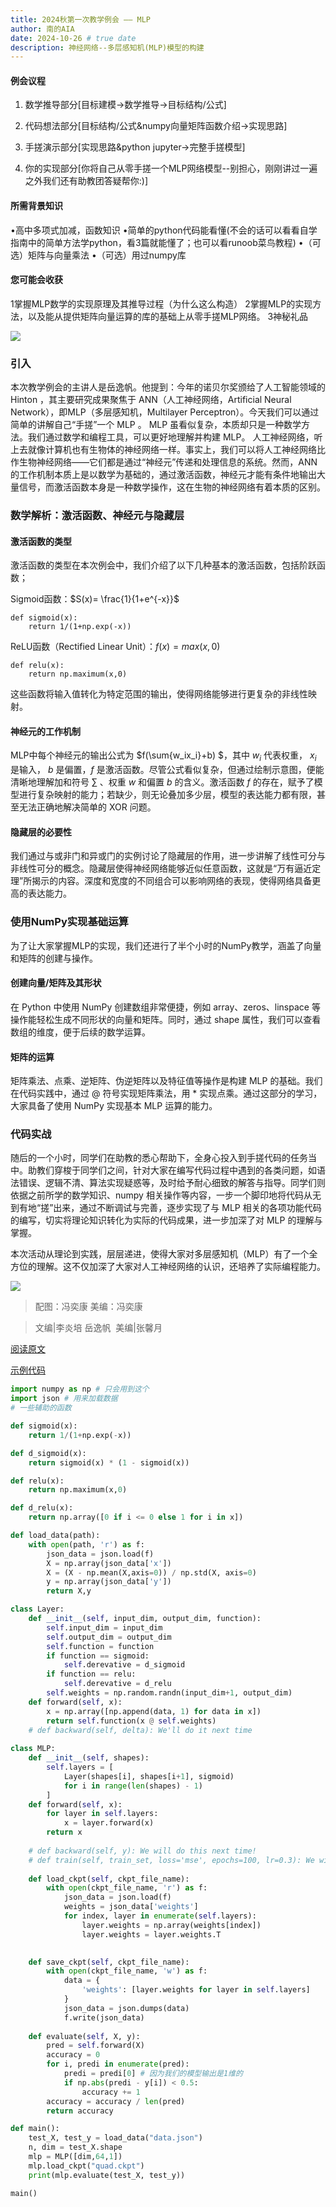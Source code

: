 ```yaml
---
title: 2024秋第一次教学例会 —— MLP
author: 南的AIA
date: 2024-10-26 # true date
description: 神经网络--多层感知机(MLP)模型的构建
---
```



#### 例会议程
1. 数学推导部分[目标建模->数学推导->目标结构/公式]

2. 代码想法部分[目标结构/公式&numpy向量矩阵函数介绍->实现思路]

3. 手搓演示部分[实现思路&python jupyter->完整手搓模型]

4. 你的实现部分[你将自己从零手搓一个MLP网络模型--别担心，刚刚讲过一遍之外我们还有助教团答疑帮你:)]

#### 所需背景知识
•高中多项式加减，函数知识
•简单的python代码能看懂(不会的话可以看看自学指南中的简单方法学python，看3篇就能懂了；也可以看runoob菜鸟教程)
•（可选）矩阵与向量乘法
•（可选）用过numpy库

#### 您可能会收获
1掌握MLP数学的实现原理及其推导过程（为什么这么构造）
2掌握MLP的实现方法，以及能从提供矩阵向量运算的库的基础上从零手搓MLP网络。
3神秘礼品


![](../../images/activities/MLP1.jpg)

### 引入

本次教学例会的主讲人是岳逸帆。他提到：今年的诺贝尔奖颁给了人工智能领域的 Hinton ，其主要研究成果聚焦于 ANN（人工神经网络，Artificial Neural Network），即MLP（多层感知机，Multilayer Perceptron）。今天我们可以通过简单的讲解自己“手搓”一个 MLP 。 MLP 虽看似复杂，本质却只是一种数学方法。我们通过数学和编程工具，可以更好地理解并构建 MLP。 人工神经网络，听上去就像计算机也有生物体的神经网络一样。事实上，我们可以将人工神经网络比作生物神经网络——它们都是通过“神经元”传递和处理信息的系统。然而，ANN 的工作机制本质上是以数学为基础的，通过激活函数，神经元才能有条件地输出大量信号，而激活函数本身是一种数学操作，这在生物的神经网络有着本质的区别。


### 数学解析：激活函数、神经元与隐藏层

#### 激活函数的类型

激活函数的类型在本次例会中，我们介绍了以下几种基本的激活函数，包括阶跃函数；

Sigmoid函数：$S(x)= \frac{1}{1+e^{-x}}$

```
def sigmoid(x):    
    return 1/(1+np.exp(-x))
```

ReLU函数（Rectified Linear Unit）：$f(x)=max(x,0)$

```
def relu(x):    
    return np.maximum(x,0)
```

这些函数将输入值转化为特定范围的输出，使得网络能够进行更复杂的非线性映射。

#### 神经元的工作机制

MLP中每个神经元的输出公式为 $f(\sum{w_ix_i}+b) $，其中 $w_i$ 代表权重， $x_i$ 是输入， $b$ 是偏置，$f$ 是激活函数。尽管公式看似复杂，但通过绘制示意图，便能清晰地理解加和符号 $\sum{}$ 、权重 $w$ 和偏置 $b$ 的含义。激活函数 $f$ 的存在，赋予了模型进行复杂映射的能力；若缺少，则无论叠加多少层，模型的表达能力都有限，甚至无法正确地解决简单的 XOR 问题。

#### 隐藏层的必要性

我们通过与或非门和异或门的实例讨论了隐藏层的作用，进一步讲解了线性可分与非线性可分的概念。隐藏层使得神经网络能够近似任意函数，这就是“万有逼近定理”所揭示的内容。深度和宽度的不同组合可以影响网络的表现，使得网络具备更高的表达能力。


###  使用NumPy实现基础运算

为了让大家掌握MLP的实现，我们还进行了半个小时的NumPy教学，涵盖了向量和矩阵的创建与操作。

#### 创建向量/矩阵及其形状

在 Python 中使用 NumPy 创建数组非常便捷，例如 array、zeros、linspace 等操作能轻松生成不同形状的向量和矩阵。同时，通过 shape 属性，我们可以查看数组的维度，便于后续的数学运算。

#### 矩阵的运算

矩阵乘法、点乘、逆矩阵、伪逆矩阵以及特征值等操作是构建 MLP 的基础。我们在代码实践中，通过 @ 符号实现矩阵乘法，用 * 实现点乘。通过这部分的学习，大家具备了使用 NumPy 实现基本 MLP 运算的能力。

### 代码实战

随后的一个小时，同学们在助教的悉心帮助下，全身心投入到手搓代码的任务当中。助教们穿梭于同学们之间，针对大家在编写代码过程中遇到的各类问题，如语法错误、逻辑不清、算法实现疑惑等，及时给予耐心细致的解答与指导。同学们则依据之前所学的数学知识、numpy 相关操作等内容，一步一个脚印地将代码从无到有地“搓”出来，通过不断调试与完善，逐步实现了与 MLP 相关的各项功能代码的编写，切实将理论知识转化为实际的代码成果，进一步加深了对 MLP 的理解与掌握。

本次活动从理论到实践，层层递进，使得大家对多层感知机（MLP）有了一个全方位的理解。这不仅加深了大家对人工神经网络的认识，还培养了实际编程能力。

![](../../images/activities/MLP2.jpg)

>配图：冯奕康
美编：冯奕康 

> 文编|李炎培 岳逸帆  
美编|张馨月



[阅读原文](https://mp.weixin.qq.com/s/O8_7OchrD2uljW3vhhrqgQ)

[示例代码](https://github.com/NJU-AIA/Learning/blob/main/MLP_Learning/lecture_code/MLP_Done.ipynb)

```python
import numpy as np # 只会用到这个
import json # 用来加载数据
# 一些辅助的函数

def sigmoid(x):
    return 1/(1+np.exp(-x))

def d_sigmoid(x):
    return sigmoid(x) * (1 - sigmoid(x))

def relu(x):
    return np.maximum(x,0)

def d_relu(x):
    return np.array([0 if i <= 0 else 1 for i in x])

def load_data(path):
    with open(path, 'r') as f:
        json_data = json.load(f)
        X = np.array(json_data['x'])
        X = (X - np.mean(X,axis=0)) / np.std(X, axis=0)
        y = np.array(json_data['y'])
        return X,y 

class Layer:
    def __init__(self, input_dim, output_dim, function):
        self.input_dim = input_dim
        self.output_dim = output_dim
        self.function = function
        if function == sigmoid:
            self.derevative = d_sigmoid
        if function == relu:
            self.derevative = d_relu
        self.weights = np.random.randn(input_dim+1, output_dim)
    def forward(self, x):
        x = np.array([np.append(data, 1) for data in x])
        return self.function(x @ self.weights)
    # def backward(self, delta): We'll do it next time
        
class MLP:
    def __init__(self, shapes):
        self.layers = [
            Layer(shapes[i], shapes[i+1], sigmoid)
            for i in range(len(shapes) - 1)
        ]
    def forward(self, x):
        for layer in self.layers:
            x = layer.forward(x)
        return x
    
    # def backward(self, y): We will do this next time!
    # def train(self, train_set, loss='mse', epochs=100, lr=0.3): We will do this next time!
    
    def load_ckpt(self, ckpt_file_name):
        with open(ckpt_file_name, 'r') as f:
            json_data = json.load(f)
            weights = json_data['weights']
            for index, layer in enumerate(self.layers):
                layer.weights = np.array(weights[index])
                layer.weights = layer.weights.T
            

    def save_ckpt(self, ckpt_file_name):
        with open(ckpt_file_name, 'w') as f:
            data = {
                'weights': [layer.weights for layer in self.layers]       
            }
            json_data = json.dumps(data)
            f.write(json_data)
            
    def evaluate(self, X, y):
        pred = self.forward(X)
        accuracy = 0
        for i, predi in enumerate(pred):
            predi = predi[0] # 因为我们的模型输出是1维的
            if np.abs(predi - y[i]) < 0.5:
                accuracy += 1
        accuracy = accuracy / len(pred)
        return accuracy

def main():
    test_X, test_y = load_data("data.json")
    n, dim = test_X.shape
    mlp = MLP([dim,64,1])
    mlp.load_ckpt("quad.ckpt")
    print(mlp.evaluate(test_X, test_y))

main()
```